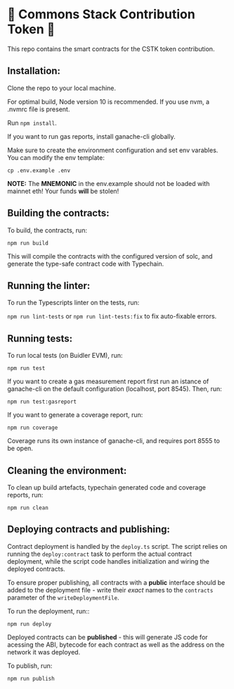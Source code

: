 # :seedling: Commons Stack Contribution Token :seedling:

This repo contains the smart contracts for the CSTK token contribution.

## Installation:

Clone the repo to your local machine.

For optimal build, Node version 10 is recommended. If you use nvm, a .nvmrc file is present.

Run `npm install`.

If you want to run gas reports, install ganache-cli globally.

Make sure to create the environment configuration and set env varables.
You can modify the env template:

`cp .env.example .env`

**NOTE:** The **MNEMONIC** in the env.example should not be loaded with mainnet eth! Your funds **will** be stolen!

## Building the contracts:

To build, the contracts, run:

`npm run build`

This will compile the contracts with the configured version of solc, and generate the type-safe contract code with Typechain.

## Running the linter:

To run the Typescripts linter on the tests, run:

`npm run lint-tests` or `npm run lint-tests:fix` to fix auto-fixable errors.

## Running tests:

To run local tests (on Buidler EVM), run:

`npm run test`

If you want to create a gas measurement report first run an istance of ganache-cli on the default configuration (localhost, port 8545). Then, run:

`npm run test:gasreport`

If you want to generate a coverage report, run:

`npm run coverage`

Coverage runs its own instance of ganache-cli, and requires port 8555 to be open.

## Cleaning the environment:

To clean up build artefacts, typechain generated code and coverage reports, run:

`npm run clean`

## Deploying contracts and publishing:

Contract deployment is handled by the `deploy.ts` script. The script relies on running the `deploy:contract` task to perform the actual contract deployment, while the script code handles initialization and wiring the deployed contracts.

To ensure proper publishing, all contracts with a **public** interface should be added to the deployment file - write their _exact_ names to the `contracts` parameter of the `writeDeploymentFile`.

To run the deployment, run::

`npm run deploy`

Deployed contracts can be **published** - this will generate JS code for acessing the ABI, bytecode for each contract as well as the address on the network it was deployed.

To publish, run:

`npm run publish`
